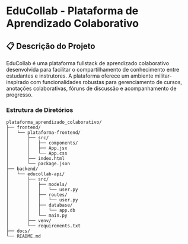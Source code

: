 # EduCollab - Plataforma de Aprendizado Colaborativo

## 📋 Descrição do Projeto

EduCollab é uma plataforma fullstack de aprendizado colaborativo desenvolvida para facilitar o compartilhamento de conhecimento entre estudantes e instrutores. A plataforma oferece um ambiente militar-inspirado com funcionalidades robustas para gerenciamento de cursos, anotações colaborativas, fóruns de discussão e acompanhamento de progresso.



### Estrutura de Diretórios
```
plataforma_aprendizado_colaborativo/
├── frontend/
│   └── plataforma-frontend/
│       ├── src/
│       │   ├── components/
│       │   ├── App.jsx
│       │   └── App.css
│       ├── index.html
│       └── package.json
├── backend/
│   └── educollab-api/
│       ├── src/
│       │   ├── models/
│       │   │   └── user.py
│       │   ├── routes/
│       │   │   └── user.py
│       │   ├── database/
│       │   │   └── app.db
│       │   └── main.py
│       ├── venv/
│       └── requirements.txt
├── docs/
└── README.md
```


